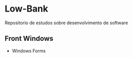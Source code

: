 # Low-Bank
Repositorio de estudos sobre desenvolvimento de software

## Front Windows

- Windows Forms
